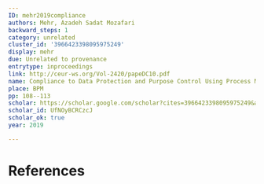 ```yaml
---
ID: mehr2019compliance
authors: Mehr, Azadeh Sadat Mozafari
backward_steps: 1
category: unrelated
cluster_id: '3966423398095975249'
display: mehr
due: Unrelated to provenance
entrytype: inproceedings
link: http://ceur-ws.org/Vol-2420/papeDC10.pdf
name: Compliance to Data Protection and Purpose Control Using Process Mining Technique.
place: BPM
pp: 108--113
scholar: https://scholar.google.com/scholar?cites=3966423398095975249&as_sdt=2005&sciodt=0,5&hl=en
scholar_id: UfNOyBCRCzcJ
scholar_ok: true
year: 2019

---
```


# References

